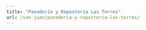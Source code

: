 ```yaml
---
title: "Panadería y Repostería Las Torres"
url: /san-juan/panaderia-y-reposteria-las-torres/
---
```


